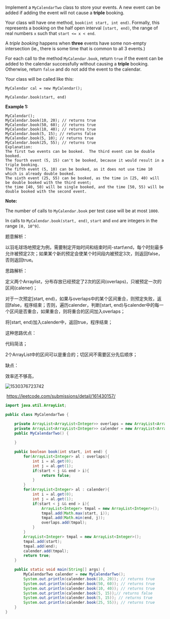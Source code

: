 Implement a `MyCalendarTwo` class to store your events. A new event can be added if adding the event will not cause a **triple** booking.

Your class will have one method, `book(int start, int end)`. Formally, this represents a booking on the half open interval `[start, end)`, the range of real numbers `x` such that `start <= x < end`.

A *triple booking* happens when **three** events have some non-empty intersection (ie., there is some time that is common to all 3 events.)

For each call to the method `MyCalendar.book`, return `true` if the event can be added to the calendar successfully without causing a **triple** booking. Otherwise, return `false` and do not add the event to the calendar.

Your class will be called like this: 

```
MyCalendar cal = new MyCalendar();
```

 

```
MyCalendar.book(start, end)
```

**Example 1:**

```
MyCalendar();
MyCalendar.book(10, 20); // returns true
MyCalendar.book(50, 60); // returns true
MyCalendar.book(10, 40); // returns true
MyCalendar.book(5, 15); // returns false
MyCalendar.book(5, 10); // returns true
MyCalendar.book(25, 55); // returns true
Explanation: 
The first two events can be booked.  The third event can be double booked.
The fourth event (5, 15) can't be booked, because it would result in a triple booking.
The fifth event (5, 10) can be booked, as it does not use time 10 which is already double booked.
The sixth event (25, 55) can be booked, as the time in [25, 40) will be double booked with the third event;
the time [40, 50) will be single booked, and the time [50, 55) will be double booked with the second event.
```

**Note:**

The number of calls to `MyCalendar.book` per test case will be at most `1000`.

In calls to `MyCalendar.book(start, end)`, `start` and `end` are integers in the range `[0, 10^9]`.



题意解析：

以羽毛球场地预定为例，需要制定开始时间和结束时间-start\end，每个时刻最多允许被预定2次；如果某个新的预定会使某个时间段内被预定3次，则返回false，否则返回true。



思路解析：

定义两个Arraylist，分布存放已经预定了2次的区间(overlaps)，只被预定一次的区间(calener)；

对于一次预定[start, end)，如果与overlaps中的某个区间重合，则预定失败，返回false，程序结束；否则，遍历calender，判断[start, end)与calender中的每一个区间是否重合，如果重合，则将重合的区间加入overlaps；

将[start, end)加入calender中，返回true，程序结束；



这种思路优点：

代码简洁；

2个ArrayList中的区间可以是重合的；切区间不需要区分先后顺序；

缺点：

效率还不够高，

![1530376723742](1530376723742.png)

​	https://leetcode.com/submissions/detail/161430157/

```java
import java.util.ArrayList;

public class MyCalendarTwo {

    private ArrayList<ArrayList<Integer>> overlaps = new ArrayList<ArrayList<Integer>>();
    private ArrayList<ArrayList<Integer>> calender = new ArrayList<ArrayList<Integer>>();
    public MyCalendarTwo() {
      
    }

    public boolean book(int start, int end) {
        for(ArrayList<Integer> al : overlaps){
            int i = al.get(0);
            int j = al.get(1);
            if(start < j && end > i){
                return false;
            }
        }
        for(ArrayList<Integer> al : calender){
            int i = al.get(0);
            int j = al.get(1);
            if(start < j && end > i){
                ArrayList<Integer> tmpal = new ArrayList<Integer>();
                tmpal.add(Math.max(start, i));
                tmpal.add(Math.min(end, j));
                overlaps.add(tmpal);
            }
        }
        ArrayList<Integer> tmpal = new ArrayList<Integer>();
        tmpal.add(start);
        tmpal.add(end);
        calender.add(tmpal);
        return true;
    }

    public static void main(String[] args) {
        MyCalendarTwo calender = new MyCalendarTwo();
        System.out.println(calender.book(10, 20)); // returns true
        System.out.println(calender.book(50, 60)); // returns true
        System.out.println(calender.book(10, 40)); // returns true
        System.out.println(calender.book(5, 15));// returns false
        System.out.println(calender.book(5, 15)); // returns true
        System.out.println(calender.book(25, 55)); // returns true
    }
}
```

